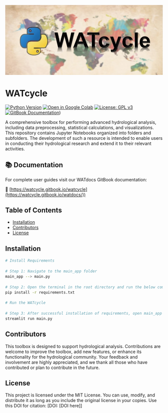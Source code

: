 ![Image: Python Logo](https://github.com/ronikianji/WATcycle/blob/5d731b06376360baad7d824a21a7ce91fd338602/assets/Cover%20Image.jpg)
# WATcycle

[![Python Version](https://img.shields.io/badge/python-3.8-blue)](https://www.python.org/downloads/release/python-380/)
[![Open in Google Colab](https://colab.research.google.com/assets/colab-badge.svg)](https://colab.research.google.com/github/ronikianji/WATcycle)
[![License: GPL v3](https://img.shields.io/badge/License-GPLv3-blue.svg)](https://www.gnu.org/licenses/gpl-3.0)
[![GitBook Documentation](https://img.shields.io/badge/📖_Documentation-GitBook-3884FF)](https://watcycle.gitbook.io/watdocs/))

A comprehensive toolbox for performing advanced hydrological analysis, including data preprocessing, statistical calculations, and visualizations. 
This repository contains Jupyter Notebooks organized into folders and subfolders. The development of such a resource is intended to enable users in conducting their hydrological research and extend it to their relevant activities.

## 📚 Documentation
For complete user guides visit our WATdocs GitBook documentation:

🔗 [https://watcycle.gitbook.io/watcycle](https://watcycle.gitbook.io/watdocs/))
## Table of Contents
- [Installation](#installation)
- [Contributors](#contributors)
- [License](#license)

## Installation
```bash
# Install Requirements

# Step 1: Navigate to the main_app folder
main_app --> main.py

# Step 2: Open the terminal in the root directory and run the below command
pip install -r requirements.txt

# Run the WATcycle

# Step 3: After successful installation of requirements, open main_app folder and run the below command
streamlit run main.py
```
## Contributors
This toolbox is designed to support hydrological analysis. Contributions are welcome to improve the toolbox, add new features, or enhance its functionality for the hydrological community. 
Your feedback and involvement are highly appreciated, and we thank all those who have contributed or plan to contribute in the future.

## License
This project is licensed under the MIT License. You can use, modify, and distribute it as long as you include the original license in your copies. 
Use this DOI for citation: [DOI: [DOI here]]
